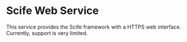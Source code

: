 # Scife Web Service #

This service provides the Scife framework with a HTTPS web interface. Currently, support is very limited.
